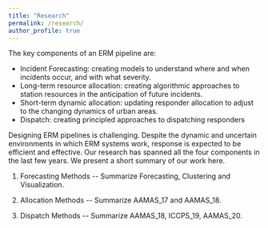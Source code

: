 ```yaml
---
title: "Research"
permalink: /research/
author_profile: true
---
```


<p>The key components of an ERM pipeline are:</p>
<ul>
<li>Incident Forecasting: creating models to understand where and when incidents occur, and with what severity.</li>
<li>Long-term resource allocation: creating algorithmic approaches to station resources in the anticipation of future incidents.</li>
<li>Short-term dynamic allocation: updating responder allocation to adjust to the changing dynamics of urban areas.</li>
<li>Dispatch: creating principled approaches to dispatching responders</li>
</ul>
<p>Designing ERM pipelines is challenging. Despite the dynamic and uncertain environments in which ERM systems work, response is expected to be efficient and effective. Our research has spanned all the four components in the last few years. We present a short summary of our work here.</p>


1. Forecasting Methods -- Summarize Forecasting, Clustering and Visualization.

2. Allocation Methods -- Summarize AAMAS_17 and AAMAS_18.

3. Dispatch Methods -- Summarize AAMAS_18, ICCPS_19, AAMAS_20.

<!-- The problem is challenging because the correct answer may not only depend upon just sending the nearest emergency responder, but sometimes it may also require proactively placing emergency vehicles in regions with higher incident likelihood. Sending the nearest available responder by euclidean distance ignores road networks and their congestion, as well as where the resources are stationed. Greedily assigning resources to incidents can lead to resources being pulled away from their stations, increasing response times if an incident occurs in the future in the area where responder should be positioned. The goal of this project is to enable an ERM pipeline that solves these problem strategically.  -->


